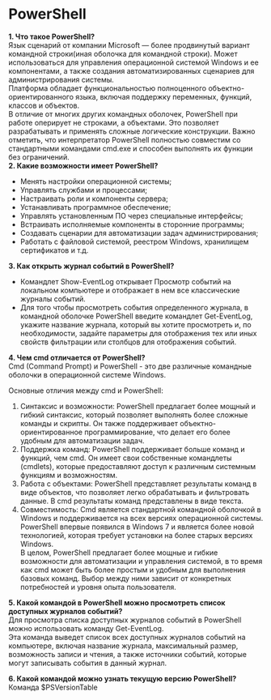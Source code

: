# PowerShell
**1. Что такое PowerShell?**  
Язык сценарий от компании Microsoft — более продвинутый вариант командной строки(иная оболочка для командной строки). Может использоваться для управления операционной системой Windows и ее компонентами, а также создания автоматизированных сценариев для администрирования системы.  
Платформа обладает функциональностью полноценного объектно-ориентированного языка, включая поддержку переменных, функций, классов и объектов.  
В отличие от многих других командных оболочек, PowerShell при работе оперирует не строками, а объектами. Это позволяет разрабатывать и применять сложные логические конструкции. Важно отметить, что интерпретатор PowerShell полностью совместим со стандартными командами cmd.exe и способен выполнять их функции без ограничений.  
**2. Какие возможности имеет PowerShell?**  
 * Менять настройки операционной системы;
 * Управлять службами и процессами;
 * Настраивать роли и компоненты сервера;
 * Устанавливать программное обеспечение;
 * Управлять установленным ПО через специальные интерфейсы;
 * Встраивать исполняемые компоненты в сторонние программы;
 * Создавать сценарии для автоматизации задач администрирования;
 * Работать с файловой системой, реестром Windows, хранилищем сертификатов и т.д.  
 
**3. Как открыть журнал событий в PowerShell?**    
- Командлет Show-EventLog открывает Просмотр событий на локальном компьютере и отображает в нем все классические журналы событий.
- Для того чтобы просмотреть события определенного журнала, в командной оболочке PowerShell введите командлет Get-EventLog, укажите название журнала, который вы хотите просмотреть и, по необходимости, задайте параметры для отображения тех или иных свойств фильтрации или столбцов для отображения событий.

**4. Чем cmd отличается от PowerShell?**  
Cmd (Command Prompt) и PowerShell - это две различные командные оболочки в операционной системе Windows.  

Основные отличия между cmd и PowerShell:  

1. Синтаксис и возможности: PowerShell предлагает более мощный и гибкий синтаксис, который позволяет выполнять более сложные команды и скрипты. Он также поддерживает объектно-ориентированное программирование, что делает его более удобным для автоматизации задач.  
2. Поддержка команд: PowerShell поддерживает больше команд и функций, чем cmd. Он имеет свои собственные командлеты (cmdlets), которые предоставляют доступ к различным системным функциям и возможностям.  
3. Работа с объектами: PowerShell представляет результаты команд в виде объектов, что позволяет легко обрабатывать и фильтровать данные. В cmd результаты команд представлены в виде текста.  
4. Совместимость: Cmd является стандартной командной оболочкой в Windows и поддерживается на всех версиях операционной системы. PowerShell впервые появился в Windows 7 и является более новой технологией, которая требует установки на более старых версиях Windows.  
  В целом, PowerShell предлагает более мощные и гибкие возможности для автоматизации и управления системой, в то время как cmd может быть более простым и удобным для выполнения базовых команд. Выбор между ними зависит от конкретных потребностей и уровня опыта пользователя.  

**5. Какой командой в PowerShell можно просмотреть список доступных журналов событий?**  
Для просмотра списка доступных журналов событий в PowerShell можно использовать команду Get-EventLog.  
Эта команда выведет список всех доступных журналов событий на компьютере, включая название журнала, максимальный размер, возможность записи и чтения, а также источники событий, которые могут записывать события в данный журнал.

**6. Какой командой можно узнать текущую версию PowerShell?**  
 Команда $PSVersionTable 
 
